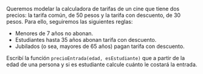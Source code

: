 Queremos modelar la calculadora de tarifas de un cine que tiene dos precios: la tarifa común, de 50 pesos y la tarifa con descuento, de 30 pesos. Para ello, seguiremos las siguientes reglas:

* Menores de 7 años no abonan.
* Estudiantes hasta 35 años abonan tarifa con descuento.
* Jubilados (o sea, mayores de 65 años) pagan tarifa con descuento.

Escribí la función `precioEntrada(edad, esEstudiante)` que a partir de la edad de una persona y si es estudiante calcule cuánto le costará la entrada.